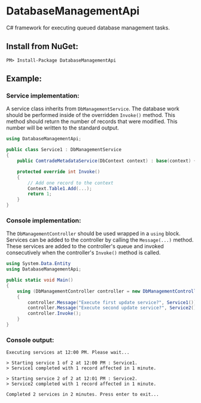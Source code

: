 # DatabaseManagementApi
C# framework for executing queued database management tasks.
## Install from NuGet:
```
PM> Install-Package DatabaseManagementApi
```
## Example:
### Service implementation:
A service class inherits from ```DbManagementService```. The database work should be performed inside of the overridden ```Invoke()``` method. This method should return the number of records that were modified. This number will be written to the standard output.
```C#
using DatabaseManagementApi;

public class Service1 : DbManagementService
{
    public ComtradeMetadataService(DbContext context) : base(context) { }

    protected override int Invoke()
    {
        // Add one record to the context     
        Context.Table1.Add(...);
        return 1;
    }
}
```
### Console implementation:
The ```DbManagementController``` should be used wrapped in a ```using``` block. Services can be added to the controller by calling the ```Message(...)``` method. These services are added to the controller's queue and invoked consecutively when the controller's ```Invoke()``` method is called.
```C#
using System.Data.Entity
using DatabaseManagementApi;

public static void Main()
{
    using (DbManagementController controller = new DbManagementController(new DbContext()))
    {
        controller.Message("Execute first update service?", Service1());
        controller.Message("Execute second update service?", Service2());
        controller.Invoke();
    }
}
```
### Console output:
```
Executing services at 12:00 PM. Please wait...

> Starting service 1 of 2 at 12:00 PM : Service1.
> Service1 completed with 1 record affected in 1 minute.

> Starting service 2 of 2 at 12:01 PM : Service2.
> Service2 completed with 1 record affected in 1 minute.

Completed 2 services in 2 minutes. Press enter to exit...
```
